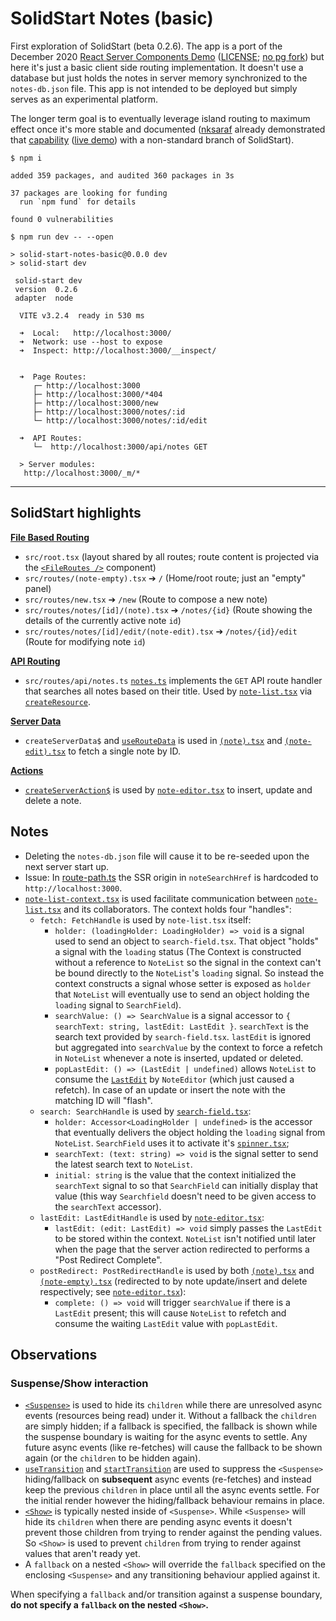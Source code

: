 # SolidStart Notes (basic)
First exploration of SolidStart (beta 0.2.6). The app is a port of the December 2020 [React Server Components Demo](https://github.com/reactjs/server-components-demo) ([LICENSE](https://github.com/reactjs/server-components-demo/blob/main/LICENSE); [no pg fork](https://github.com/pomber/server-components-demo/)) but here it's just a basic client side routing implementation. It doesn't use a database but just holds the notes in server memory synchronized to the `notes-db.json` file. This app is not intended to be deployed but simply serves as an experimental platform.

The longer term goal is to eventually leverage island routing to maximum effect once it's more stable and documented ([nksaraf](https://github.com/nksaraf) already demonstrated that [capability](https://github.com/solidjs/solid-start/tree/notes/examples/notes) ([live demo](https://notes-server-components.vinxi.workers.dev/)) with a non-standard branch of SolidStart).

```shell
$ npm i

added 359 packages, and audited 360 packages in 3s

37 packages are looking for funding
  run `npm fund` for details

found 0 vulnerabilities

$ npm run dev -- --open

> solid-start-notes-basic@0.0.0 dev
> solid-start dev

 solid-start dev 
 version  0.2.6
 adapter  node

  VITE v3.2.4  ready in 530 ms

  ➜  Local:   http://localhost:3000/
  ➜  Network: use --host to expose
  ➜  Inspect: http://localhost:3000/__inspect/


  ➜  Page Routes:
     ┌─ http://localhost:3000
     ├─ http://localhost:3000/*404
     ├─ http://localhost:3000/new
     ├─ http://localhost:3000/notes/:id
     └─ http://localhost:3000/notes/:id/edit

  ➜  API Routes:
     └─  http://localhost:3000/api/notes GET

  > Server modules: 
   http://localhost:3000/_m/*
```
---

## SolidStart highlights
[**File Based Routing**](https://start.solidjs.com/core-concepts/routing#creating-new-pages)
- `src/root.tsx` (layout shared by all routes; route content is projected via the [`<FileRoutes />`](https://start.solidjs.com/api/FileRoutes) component) 
- `src/routes/(note-empty).tsx` ➔ `/` (Home/root route; just an "empty" panel)
- `src/routes/new.tsx` ➔ `/new` (Route to compose a new note)
- `src/routes/notes/[id]/(note).tsx` ➔ `/notes/{id}` (Route showing the details of the currently active note `id`)
- `src/routes/notes/[id]/edit/(note-edit).tsx` ➔ `/notes/{id}/edit` (Route for modifying note `id`)

[**API Routing**](https://start.solidjs.com/core-concepts/api-routes)
- `src/routes/api/notes.ts` [`notes.ts`](./src/routes/api/notes.ts) implements the `GET` API route handler that searches all notes based on their title. Used by [`note-list.tsx`](./src/components/note-list.tsx) via [`createResource`](https://www.solidjs.com/docs/latest/api#createresource).

[**Server Data**](https://start.solidjs.com/api/createServerData)
- `createServerData$` and [`useRouteData`](https://start.solidjs.com/api/useRouteData) is used in [`(note).tsx`](./src/routes/notes/[id]/(note).tsx) and [`(note-edit).tsx`](./src/routes/notes/[id]/edit/(note-edit).tsx) to fetch a single note by ID. 

[**Actions**](https://start.solidjs.com/core-concepts/actions)
- [`createServerAction$`](https://start.solidjs.com/api/createServerAction) is used by [`note-editor.tsx`](./src/components/note-editor.tsx) to insert, update and delete a note.

## Notes
- Deleting the `notes-db.json` file will cause it to be re-seeded upon the next server start up.
- Issue: In [route-path.ts](./src/route-path.ts) the SSR origin in `noteSearchHref` is hardcoded to `http://localhost:3000`.
- [`note-list-context.tsx`](./src/components/note-list-context.tsx) is used facilitate communication between [`note-list.tsx`](./src/components/note-list.tsx) and its collaborators. The context holds four "handles":
  - `fetch: FetchHandle` is used by `note-list.tsx` itself:
    - `holder: (loadingHolder: LoadingHolder) => void` is a signal used to send an object to `search-field.tsx`. That object "holds" a signal with the `loading` status (The Context is constructed without a reference to `NoteList` so the signal in the context can't be bound directly to the `NoteList`'s `loading` signal. So instead the context constructs a signal whose setter is exposed as `holder` that `NoteList` will eventually use to send an object holding the `loading` signal to `SearchField`).
    - `searchValue: () => SearchValue` is a signal accessor to `{ searchText: string, lastEdit: LastEdit }`. `searchText` is the search text provided by `search-field.tsx`. `lastEdit` is ignored but aggregated into `searchValue` by the context to force a refetch in `NoteList` whenever a note is inserted, updated or deleted.
    - `popLastEdit: () => (LastEdit | undefined)` allows `NoteList` to consume the [`LastEdit`](./src/types.ts) by `NoteEditor` (which just caused a refetch). In case of an update or insert the note with the matching ID will "flash".
  - `search: SearchHandle` is used by [`search-field.tsx`](./src/components/search-field.tsx):
    - `holder: Accessor<LoadingHolder | undefined>` is the accessor that eventually delivers the object holding the `loading` signal from `NoteList`. `SearchField` uses it to activate it's [`spinner.tsx`](./src/components/spinner.tsx);
    - `searchText: (text: string) => void` is the signal setter to send the latest search text to `NoteList`.
    - `initial: string` is the value that the context initialized the `searchText` signal to so that `SearchField` can initially display that value (this way `Searchfield` doesn't need to be given access to the `searchText` accessor).
  - `lastEdit: LastEditHandle` is used by [`note-editor.tsx`](./src/components/note-editor.tsx):
    - `lastEdit: (edit: LastEdit) => void` simply passes the `LastEdit` to be stored within the context. `NoteList` isn't notified until later when the page that the server action redirected to performs a "Post Redirect Complete".
  - `postRedirect: PostRedirectHandle` is used by both [`(note).tsx`](./src/routes/notes/[id]/(note).tsx) and [`(note-empty).tsx`](./src/routes/(note-empty).tsx) (redirected to by note update/insert and delete respectively; see [`note-editor.tsx`](./src/components/note-editor.tsx)):
    - `complete: () => void` will trigger `searchValue` if there is a `LastEdit` present; this will cause `NoteList` to refetch and consume the waiting `LastEdit` value with `popLastEdit`.

## Observations

### Suspense/Show interaction

- [`<Suspense>`](https://www.solidjs.com/docs/latest/api#suspense) is used to hide its `children` while there are unresolved async events (resources being read) under it. Without a fallback the `children` are simply hidden; if a fallback is specified, the fallback is shown while the suspense boundary is waiting for the async events to settle. Any future async events (like re-fetches) will cause the fallback to be shown again (or the `children` to be hidden again).
- [`useTransition`](https://www.solidjs.com/docs/latest/api#usetransition) and [`startTransition`](https://www.solidjs.com/docs/latest/api#starttransition) are used to suppress the `<Suspense>` hiding/fallback on **subsequent** async events (re-fetches) and instead keep the previous `children` in place until all the async events settle. For the initial render however the hiding/fallback behaviour remains in place.
- [`<Show>`](https://www.solidjs.com/docs/latest/api#show) is typically nested inside of `<Suspense>`. While `<Suspense>` will hide its `children` when there are pending async events it doesn't prevent those children from trying to render against the pending values. So `<Show>` is used to prevent `children` from trying to render against values that aren't ready yet.
- A `fallback` on a nested `<Show>` will override the `fallback` specified on the enclosing `<Suspense>` and any transitioning behaviour applied against it.

When specifying a `fallback` and/or transition against a suspense boundary, **do not specify a `fallback` on the nested `<Show>`.**
